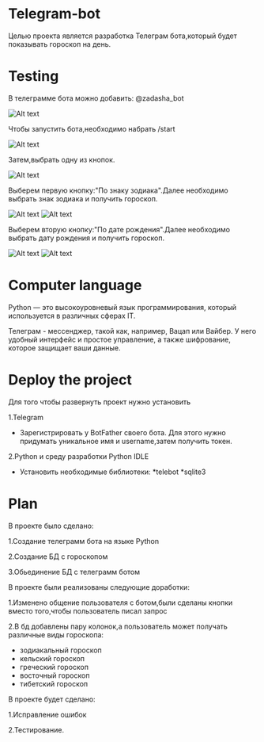 # Telegram-bot
Целью проекта является разработка Телеграм бота,который будет показывать гороскоп на день.

# Testing
В телеграмме бота можно добавить: @zadasha_bot

![Alt text](https://github.com/baravinka/Telebot/blob/main/documentation/image.PNG)

Чтобы запустить бота,необходимо набрать /start

![Alt text](https://github.com/baravinka/Telebot/blob/main/documentation/image2.PNG)

Затем,выбрать одну из кнопок.

![Alt text](https://github.com/baravinka/Telebot/blob/main/documentation/image2.PNG)

Выберем первую кнопку:"По знаку зодиака".Далее необходимо выбрать знак зодиака и получить гороскоп.

![Alt text](https://github.com/baravinka/Telebot/blob/main/documentation/image3.PNG)
![Alt text](https://github.com/baravinka/Telebot/blob/main/documentation/image6.PNG)

Выберем вторую кнопку:"По дате рождения".Далее необходимо выбрать дату рождения и получить гороскоп.

![Alt text](https://github.com/baravinka/Telebot/blob/main/documentation/image5.PNG)
![Alt text](https://github.com/baravinka/Telebot/blob/main/documentation/image7.PNG)

# Computer language

Python — это высокоуровневый язык программирования, который используется в различных сферах IT.

Телеграм - мессенджер, такой как, например, Вацап или Вайбер.
У него удобный интерфейс и простое управление, а также шифрование, которое защищает ваши данные.

# Deploy the project
Для того чтобы развернуть проект нужно установить

1.Telegram

- Зарегистрировать у BotFather своего бота. Для этого нужно придумать уникальное имя и username,затем получить токен.

2.Python и среду разработки Python IDLE

- Установить необходимые библиотеки:
*telebot 
*sqlite3
                               
                                     
                                     
# Plan

В проекте было сделано:

1.Создание телеграмм бота на языке Python

2.Создание БД с гороскопом

3.Обьединение БД с телеграмм ботом

В проекте были реализованы следующие доработки:

1.Изменено общение пользователя с ботом,были сделаны кнопки вместо того,чтобы пользователь писал запрос

2.В бд добавлены пару колонок,а пользователь может получать различные виды гороскопа:
- зодиакальный гороскоп
- кельский гороскоп
- греческий гороскоп
- восточный гороскоп
- тибетский гороскоп


В проекте будет сделано:

1.Исправление ошибок

2.Тестирование.



